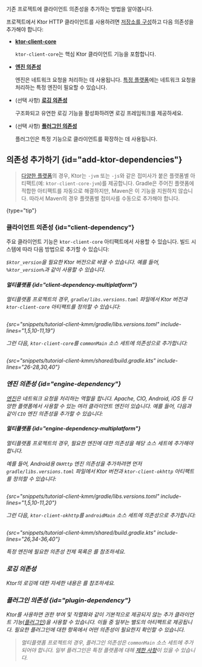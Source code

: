 [//]: # (title: 클라이언트 의존성 추가하기)

<show-structure for="chapter" depth="2"/>

<link-summary>기존 프로젝트에 클라이언트 의존성을 추가하는 방법을 알아봅니다.</link-summary>

프로젝트에서 Ktor HTTP 클라이언트를 사용하려면 [저장소를 구성](#repositories)하고 다음 의존성을 추가해야 합니다:

- **[ktor-client-core](#client-dependency)**

  `ktor-client-core`는 핵심 Ktor 클라이언트 기능을 포함합니다.
- **[엔진 의존성](#engine-dependency)**

  엔진은 네트워크 요청을 처리하는 데 사용됩니다.
  [특정 플랫폼](client-supported-platforms.md)에는 네트워크 요청을 처리하는 특정 엔진이 필요할 수 있습니다.
- (선택 사항) **[로깅 의존성](#logging-dependency)**

  구조화되고 유연한 로깅 기능을 활성화하려면 로깅 프레임워크를 제공하세요.

- (선택 사항) **[플러그인 의존성](#plugin-dependency)**

  플러그인은 특정 기능으로 클라이언트를 확장하는 데 사용됩니다.

<include from="server-dependencies.topic" element-id="repositories"/>

## 의존성 추가하기 {id="add-ktor-dependencies"}

> [다양한 플랫폼](client-supported-platforms.md)의 경우, Ktor는 `-jvm` 또는 `-js`와 같은 접미사가 붙은 플랫폼별 아티팩트(예: `ktor-client-core-jvm`)를 제공합니다. Gradle은 주어진 플랫폼에 적합한 아티팩트를 자동으로 해결하지만, Maven은 이 기능을 지원하지 않습니다. 따라서 Maven의 경우 플랫폼별 접미사를 수동으로 추가해야 합니다.
>
{type="tip"}

### 클라이언트 의존성 {id="client-dependency"}

주요 클라이언트 기능은 `ktor-client-core` 아티팩트에서 사용할 수 있습니다. 빌드 시스템에 따라 다음 방법으로 추가할 수 있습니다:

<var name="artifact_name" value="ktor-client-core"/>
<include from="lib.topic" element-id="add_ktor_artifact"/>

`$ktor_version`을 필요한 Ktor 버전으로 바꿀 수 있습니다. 예를 들어, `%ktor_version%`과 같이 사용할 수 있습니다.

#### 멀티플랫폼 {id="client-dependency-multiplatform"}

멀티플랫폼 프로젝트의 경우, `gradle/libs.versions.toml` 파일에서 Ktor 버전과 `ktor-client-core` 아티팩트를 정의할 수 있습니다:

```kotlin
```

{src="snippets/tutorial-client-kmm/gradle/libs.versions.toml" include-lines="1,5,10-11,19"}

그런 다음, `ktor-client-core`를 `commonMain` 소스 세트에 의존성으로 추가합니다:

```kotlin
```

{src="snippets/tutorial-client-kmm/shared/build.gradle.kts" include-lines="26-28,30,40"}

### 엔진 의존성 {id="engine-dependency"}

[엔진](client-engines.md)은 네트워크 요청을 처리하는 역할을 합니다. Apache, CIO, Android, iOS 등 다양한 플랫폼에서 사용할 수 있는 여러 클라이언트 엔진이 있습니다. 예를 들어, 다음과 같이 `CIO` 엔진 의존성을 추가할 수 있습니다:

<var name="artifact_name" value="ktor-client-cio"/>
<include from="lib.topic" element-id="add_ktor_artifact"/>

#### 멀티플랫폼 {id="engine-dependency-multiplatform"}

멀티플랫폼 프로젝트의 경우, 필요한 엔진에 대한 의존성을 해당 소스 세트에 추가해야 합니다.

예를 들어, Android용 `OkHttp` 엔진 의존성을 추가하려면 먼저 `gradle/libs.versions.toml` 파일에서 Ktor 버전과 `ktor-client-okhttp` 아티팩트를 정의할 수 있습니다:

```kotlin
```

{src="snippets/tutorial-client-kmm/gradle/libs.versions.toml" include-lines="1,5,10-11,20"}

그런 다음, `ktor-client-okhttp`를 `androidMain` 소스 세트에 의존성으로 추가합니다:

```kotlin
```

{src="snippets/tutorial-client-kmm/shared/build.gradle.kts" include-lines="26,34-36,40"}

특정 엔진에 필요한 의존성 전체 목록은 [](client-engines.md#dependencies)를 참조하세요.

### 로깅 의존성

<include from="client-logging.md" element-id="jvm-logging"/>

Ktor의 로깅에 대한 자세한 내용은 [](client-logging.md)를 참조하세요.

### 플러그인 의존성 {id="plugin-dependency"}

Ktor를 사용하면 권한 부여 및 직렬화와 같이 기본적으로 제공되지 않는 추가 클라이언트 기능([플러그인](client-plugins.md))을 사용할 수 있습니다. 이들 중 일부는 별도의 아티팩트로 제공됩니다. 필요한 플러그인에 대한 항목에서 어떤 의존성이 필요한지 확인할 수 있습니다.

> 멀티플랫폼 프로젝트의 경우, 플러그인 의존성은 `commonMain` 소스 세트에 추가되어야 합니다. 일부 플러그인은 특정 플랫폼에 대해 [제한 사항](client-engines.md#limitations)이 있을 수 있습니다.